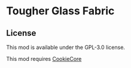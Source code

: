 # Tougher Glass Fabric

## License

This mod is available under the GPL-3.0 license.

This mod requires [CookieCore](https://www.curseforge.com/minecraft/mc-mods/cookie-core-fabric)
